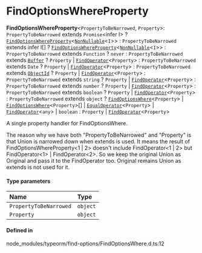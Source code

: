 # FindOptionsWhereProperty

 **FindOptionsWhereProperty**<`PropertyToBeNarrowed`, `Property`\>: `PropertyToBeNarrowed` extends `Promise`<infer I\> ? [`FindOptionsWhereProperty`](FindOptionsWhereProperty.md)<[`NonNullable`](NonNullable.md)<`I`\>\> : `PropertyToBeNarrowed` extends infer I[] ? [`FindOptionsWhereProperty`](FindOptionsWhereProperty.md)<[`NonNullable`](NonNullable.md)<`I`\>\> : `PropertyToBeNarrowed` extends `Function` ? `never` : `PropertyToBeNarrowed` extends [`Buffer`](../index.md#buffer) ? `Property` \| [`FindOperator`](../classes/FindOperator.md)<`Property`\> : `PropertyToBeNarrowed` extends `Date` ? `Property` \| [`FindOperator`](../classes/FindOperator.md)<`Property`\> : `PropertyToBeNarrowed` extends [`ObjectId`](../classes/ObjectId.md) ? `Property` \| [`FindOperator`](../classes/FindOperator.md)<`Property`\> : `PropertyToBeNarrowed` extends `string` ? `Property` \| [`FindOperator`](../classes/FindOperator.md)<`Property`\> : `PropertyToBeNarrowed` extends `number` ? `Property` \| [`FindOperator`](../classes/FindOperator.md)<`Property`\> : `PropertyToBeNarrowed` extends `boolean` ? `Property` \| [`FindOperator`](../classes/FindOperator.md)<`Property`\> : `PropertyToBeNarrowed` extends `object` ? [`FindOptionsWhere`](FindOptionsWhere.md)<`Property`\> \| [`FindOptionsWhere`](FindOptionsWhere.md)<`Property`\>[] \| [`EqualOperator`](../classes/EqualOperator.md)<`Property`\> \| [`FindOperator`](../classes/FindOperator.md)<`any`\> \| `boolean` : `Property` \| [`FindOperator`](../classes/FindOperator.md)<`Property`\>

A single property handler for FindOptionsWhere.

The reason why we have both "PropertyToBeNarrowed" and "Property" is that Union is narrowed down when extends is used.
It means the result of FindOptionsWhereProperty<1 | 2> doesn't include FindOperator<1 | 2> but FindOperator<1> | FindOperator<2>.
So we keep the original Union as Original and pass it to the FindOperator too. Original remains Union as extends is not used for it.

#### Type parameters

| Name | Type |
| :------ | :------ |
| `PropertyToBeNarrowed` | `object` |
| `Property` | `object` |

#### Defined in

node_modules/typeorm/find-options/FindOptionsWhere.d.ts:12
